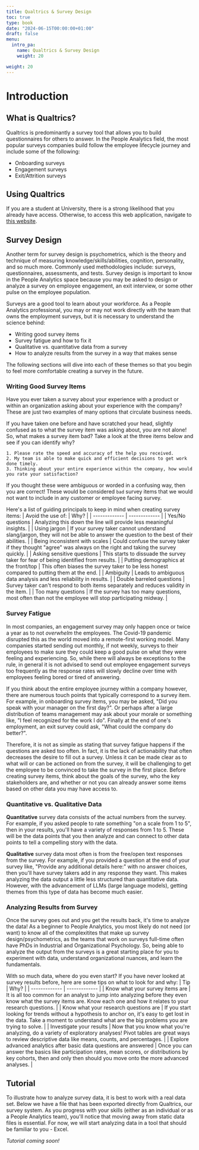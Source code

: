 ```yaml
---
title: Qualtrics & Survey Design
toc: true
type: book
date: "2024-06-15T00:00:00+01:00"
draft: false
menu:
  intro_pa:
    name: Qualtrics & Survey Design
    weight: 20

weight: 20
---
```


# Introduction

## What is Qualtrics?

Qualtrics is predominantly a survey tool that allows you to build questionnaires for others to answer. In the People Analytics field, the most popular surveys companies build follow the employee lifecycle journey and include some of the following:
- Onboarding surveys
- Engagement surveys
- Exit/Attrition surveys

## Using Qualtrics

If you are a student at University, there is a strong likelihood that you already have access. Otherwise, to access this web application, navigate to [this website](https://www.qualtrics.com/free-account/?utm_lp=nav-sticky-banner). 

## Survey Design

Another term for survey design is psychometrics, which is the theory and technique of measuring knowledge/skills/abilities, cognition, personality, and so much more. Commonly used methodologies include: surveys, questionnaires, assessments, and tests. Survey design is important to know in the People Analytics space because you may be asked to design or analyze a survey on employee engagement, an exit interview, or some other pulse on the employee population.

Surveys are a good tool to learn about your workforce. As a People Analytics professional, you may or may not work directly with the team that owns the employment surveys, but it is necessary to understand the science behind: 
- Writing good survey items
- Survey fatigue and how to fix it
- Qualitative vs. quantitative data from a survey
- How to analyze results from the survey in a way that makes sense

The following sections will dive into each of these themes so that you begin to feel more comfortable creating a survey in the future.

### Writing Good Survey Items 

Have you ever taken a survey about your experience with a product or within an organization asking about your experience with the company? These are just two examples of many options that circulate business needs. 

If you have taken one before and have scratched your head, slightly confused as to what the survey item was asking about, you are not alone! So, what makes a survey item bad? Take a look at the three items below and see if you can identify why?

``` 
1. Please rate the speed and accuracy of the help you received. 
2. My team is able to make quick and efficient decisions to get work done timely.
3. Thinking about your entire experience within the company, how would you rate your satisfaction?
```

If you thought these were ambiguous or worded in a confusing way, then you are correct! These would be considered `bad` survey items that we would not want to include in any customer or employee facing survey. 

Here's a list of guiding principals to keep in mind when creating survey items: 
| Avoid the use of:  | Why? |
| ------------- | ------------- |
| Yes/No questions  | Analyzing this down the line will provide less meaningful insights. |
| Using jargon  | If your survey taker cannot understand slang/jargon, they will not be able to answer the question to the best of their abilities. |
| Being inconsistent with scales  | Could confuse the survey taker if they thought "agree" was always on the right and taking the survey quickly. |
| Asking sensitive questions  | This starts to dissuade the survey taker for fear of being identified from results. |
| Putting demographics at the front/top  | This often biases the survey taker to be less honest compared to putting them at the end. |
| Ambiguity | Leads to ambiguous data analysis and less reliability in results. |
| Double barreled questions | Survey taker can't respond to both items separately and reduces validity in the item. |
| Too many questions | If the survey has too many questions, most often than not the employee will stop participating midway. |

### Survey Fatigue
 
In most companies, an engagement survey may only happen once or twice a year as to not *overwhelm* the employees. The Covid-19 pandemic disrupted this as the world moved into a remote-first working model. Many companies started sending out monthly, if not weekly, surveys to their employees to make sure they could keep a good pulse on what they were feeling and experiencing. So, while there will always be exceptions to the rule, in general it is not advised to send out employee engagement surveys too frequently as the response rates will slowly decline over time with employees feeling bored or tired of answering.  

If you think about the entire employee journey within a company however, there are numerous touch points that typically correspond to a survey item. For example, in onboarding survey items, you may be asked, "Did you speak with your manager on the first day?". Or perhaps after a large distribution of teams management may ask about your morale or something like, "I feel recognized for the work I do". Finally at the end of one's employment, an exit survey could ask, "What could the company do better?". 

Therefore, it is not as simple as stating that survey fatigue happens if the questions are asked too often. In fact, it is the lack of actionability that often decreases the desire to fill out a survey. Unless it can be made clear as to what will or can be actioned on from the survey, it will be challenging to get the employee to be convinced to take the survey in the first place. Before creating survey items, think about the goals of the survey, who the key stakeholders are, and whether or not you can already answer some items based on other data you may have access to.

### Quantitative vs. Qualitative Data

**Quantitative** survey data consists of the actual numbers from the survey. For example, if you asked people to rate something "on a scale from 1 to 5", then in your results, you'll have a variety of responses from 1 to 5. These will be the data points that you then analyze and can connect to other data points to tell a compelling story with the data.

**Qualitative** survey data most often is from the free/open text responses from the survey. For example, if you provided a question at the end of your survey like, "Provide any additional details here:" with no answer choices, then you'll have survey takers add in any response they want. This makes analyzing the data output a little less structured than quantitative data. However, with the advancement of LLMs (large language models), getting themes from this type of data has become much easier.


### Analyzing Results from Survey

Once the survey goes out and you get the results back, it's time to analyze the data! As a beginner to People Analytics, you most likely do not need (or want) to know all of the complexitites that make up survey design/psychometrics, as the teams that work on surveys full-time often have PhDs in Industrial and Organizational Psychology. So, being able to analyze the output from the surveys is a great starting place for you to experiment with data, understand organizational nuances, and learn the fundamentals. 

With so much data, where do you even start? If you have never looked at survey results before, here are some tips on what to look for and why: 
| Tip  | Why? |
| ------------- | ------------- |
| Know what your survey items are  | It is all too common for an analyst to jump into analyzing before they even know what the survey items are. Know each one and how it relates to your research questions. |
| Know what your research questions are | If you start looking for trends without a hypothesis to anchor on, it's easy to get lost in the data. Take a moment to understand what are the big problems you are trying to solve. |
| Investigate your results | Now that you know what you're analyzing, do a variety of exploratory analyses! Pivot tables are great ways to review descriptive data like means, counts, and percentages. |
| Explore advanced analytics after basic data questions are answered | Once you can answer the basics like participation rates, mean scores, or distributions by key cohorts, then and only then should you move onto the more advanced analyses. |


## Tutorial

To illustrate how to analyze survey data, it is best to work with a real data set. Below we have a file that has been exported directly from Qualtrics, our survey system. As you progress with your skills (either as an individual or as a People Analytics team), you'll notice that moving away from static data files is essential. For now, we will start analyzing data in a tool that should be familiar to you - Excel.

*Tutorial coming soon!*


